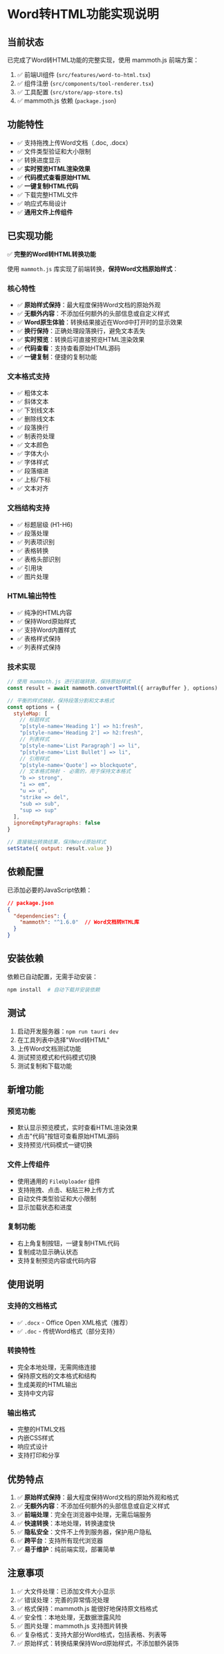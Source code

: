 # Word转HTML功能实现说明

## 当前状态

已完成了Word转HTML功能的完整实现，使用 mammoth.js 前端方案：

1. ✅ 前端UI组件 (`src/features/word-to-html.tsx`)
2. ✅ 组件注册 (`src/components/tool-renderer.tsx`)
3. ✅ 工具配置 (`src/store/app-store.ts`)
4. ✅ mammoth.js 依赖 (`package.json`)

## 功能特性

- ✅ 支持拖拽上传Word文档（.doc, .docx）
- ✅ 文件类型验证和大小限制
- ✅ 转换进度显示
- ✅ **实时预览HTML渲染效果**
- ✅ **代码模式查看原始HTML**
- ✅ **一键复制HTML代码**
- ✅ 下载完整HTML文件
- ✅ 响应式布局设计
- ✅ **通用文件上传组件**

## 已实现功能

✅ **完整的Word转HTML转换功能**

使用 `mammoth.js` 库实现了前端转换，**保持Word文档原始样式**：

### 核心特性
- ✅ **原始样式保持**：最大程度保持Word文档的原始外观
- ✅ **无额外内容**：不添加任何额外的头部信息或自定义样式
- ✅ **Word原生体验**：转换结果接近在Word中打开时的显示效果
- ✅ **换行保持**：正确处理段落换行，避免文本丢失
- ✅ **实时预览**：转换后可直接预览HTML渲染效果
- ✅ **代码查看**：支持查看原始HTML源码
- ✅ **一键复制**：便捷的复制功能

### 文本格式支持
- ✅ 粗体文本
- ✅ 斜体文本  
- ✅ 下划线文本
- ✅ 删除线文本
- ✅ 段落换行
- ✅ 制表符处理
- ✅ 文本颜色
- ✅ 字体大小
- ✅ 字体样式
- ✅ 段落缩进
- ✅ 上标/下标
- ✅ 文本对齐

### 文档结构支持
- ✅ 标题层级 (H1-H6)
- ✅ 段落处理
- ✅ 列表项识别
- ✅ 表格转换
- ✅ 表格头部识别
- ✅ 引用块
- ✅ 图片处理

### HTML输出特性
- ✅ 纯净的HTML内容
- ✅ 保持Word原始样式
- ✅ 支持Word内置样式
- ✅ 表格样式保持
- ✅ 列表样式保持

### 技术实现
```javascript
// 使用 mammoth.js 进行前端转换，保持原始样式
const result = await mammoth.convertToHtml({ arrayBuffer }, options)

// 平衡的样式映射，保持段落分割和文本格式
const options = {
  styleMap: [
    // 标题样式
    "p[style-name='Heading 1'] => h1:fresh",
    "p[style-name='Heading 2'] => h2:fresh",
    // 列表样式
    "p[style-name='List Paragraph'] => li",
    "p[style-name='List Bullet'] => li",
    // 引用样式
    "p[style-name='Quote'] => blockquote",
    // 文本格式映射 - 必需的，用于保持文本格式
    "b => strong",
    "i => em",
    "u => u",
    "strike => del",
    "sub => sub",
    "sup => sup"
  ],
  ignoreEmptyParagraphs: false
}

// 直接输出转换结果，保持Word原始样式
setState({ output: result.value })
```

## 依赖配置

已添加必要的JavaScript依赖：

```json
// package.json
{
  "dependencies": {
    "mammoth": "^1.6.0"  // Word文档转HTML库
  }
}
```

## 安装依赖

依赖已自动配置，无需手动安装：

```bash
npm install  # 自动下载并安装依赖
```

## 测试

1. 启动开发服务器：`npm run tauri dev`
2. 在工具列表中选择"Word转HTML"
3. 上传Word文档测试功能
4. 测试预览模式和代码模式切换
5. 测试复制和下载功能

## 新增功能

### 预览功能
- 默认显示预览模式，实时查看HTML渲染效果
- 点击"代码"按钮可查看原始HTML源码
- 支持预览/代码模式一键切换

### 文件上传组件
- 使用通用的 `FileUploader` 组件
- 支持拖拽、点击、粘贴三种上传方式
- 自动文件类型验证和大小限制
- 显示加载状态和进度

### 复制功能
- 右上角复制按钮，一键复制HTML代码
- 复制成功显示确认状态
- 支持复制预览内容或代码内容

## 使用说明

### 支持的文档格式
- ✅ `.docx` - Office Open XML格式（推荐）
- ✅ `.doc` - 传统Word格式（部分支持）

### 转换特性
- 完全本地处理，无需网络连接
- 保持原文档的文本格式和结构
- 生成美观的HTML输出
- 支持中文内容

### 输出格式
- 完整的HTML文档
- 内嵌CSS样式
- 响应式设计
- 支持打印和分享

## 优势特点

1. ✅ **原始样式保持**：最大程度保持Word文档的原始外观和格式
2. ✅ **无额外内容**：不添加任何额外的头部信息或自定义样式
3. ✅ **前端处理**：完全在浏览器中处理，无需后端服务
4. ✅ **快速转换**：本地处理，转换速度快
5. ✅ **隐私安全**：文件不上传到服务器，保护用户隐私
6. ✅ **跨平台**：支持所有现代浏览器
7. ✅ **易于维护**：纯前端实现，部署简单

## 注意事项

1. ✅ 大文件处理：已添加文件大小显示
2. ✅ 错误处理：完善的异常情况处理
3. ✅ 格式保持：mammoth.js 能很好地保持原文档格式
4. ✅ 安全性：本地处理，无数据泄露风险
5. ✅ 图片处理：mammoth.js 支持图片转换
6. ✅ 复杂格式：支持大部分Word格式，包括表格、列表等
7. ✅ 原始样式：转换结果保持Word原始样式，不添加额外装饰 